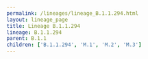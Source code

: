 ```yaml
---
permalink: /lineages/lineage_B.1.1.294.html
layout: lineage_page
title: Lineage B.1.1.294
lineage: B.1.1.294
parent: B.1.1
children: ['B.1.1.294', 'M.1', 'M.2', 'M.3']
---
```

